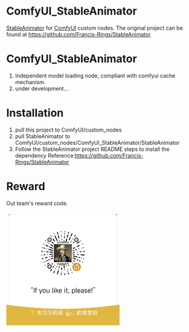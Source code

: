 # ComfyUI_StableAnimator

[StableAnimator](https://github.com/Francis-Rings/StableAnimator) for [ComfyUI](https://github.com/comfyanonymous/ComfyUI) custom nodes.
The original project can be found at https://github.com/Francis-Rings/StableAnimator

# ComfyUI_StableAnimator
1. Independent model loading node, compliant with comfyui cache mechanism.
2. under development...

# Installation
1. pull this project to ComfyUI/custom_nodes
2. pull StableAnimator to ComfyUI/custom_nodes/ComfyUI_StableAnimator/StableAnimator
3. Follow the StableAnimator project README steps to install the dependency Reference:https://github.com/Francis-Rings/StableAnimator

# Reward
Out team's reward code.

<img src="images/20250219-203952.png" alt="Out team's reward code" width="300">
